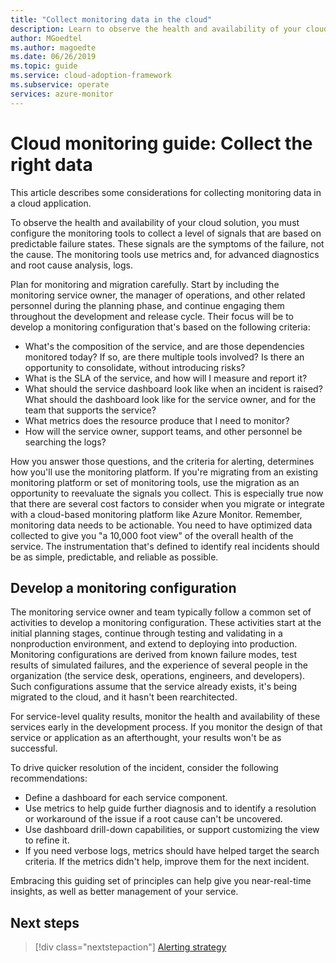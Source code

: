 ```yaml
---
title: "Collect monitoring data in the cloud"
description: Learn to observe the health and availability of your cloud solution to collect the right monitoring data.
author: MGoedtel
ms.author: magoedte
ms.date: 06/26/2019
ms.topic: guide
ms.service: cloud-adoption-framework
ms.subservice: operate
services: azure-monitor
---
```


# Cloud monitoring guide: Collect the right data

This article describes some considerations for collecting monitoring data in a cloud application.

To observe the health and availability of your cloud solution, you must configure the monitoring tools to collect a level of signals that are based on predictable failure states. These signals are the symptoms of the failure, not the cause. The monitoring tools use metrics and, for advanced diagnostics and root cause analysis, logs.

Plan for monitoring and migration carefully. Start by including the monitoring service owner, the manager of operations, and other related personnel during the planning phase, and continue engaging them throughout the development and release cycle. Their focus will be to develop a monitoring configuration that's based on the following criteria:

- What's the composition of the service, and are those dependencies monitored today? If so, are there multiple tools involved? Is there an opportunity to consolidate, without introducing risks?
- What is the SLA of the service, and how will I measure and report it?
- What should the service dashboard look like when an incident is raised? What should the dashboard look like for the service owner, and for the team that supports the service?
- What metrics does the resource produce that I need to monitor?  
- How will the service owner, support teams, and other personnel be searching the logs?

How you answer those questions, and the criteria for alerting, determines how you'll use the monitoring platform. If you're migrating from an existing monitoring platform or set of monitoring tools, use the migration as an opportunity to reevaluate the signals you collect. This is especially true now that there are several cost factors to consider when you migrate or integrate with a cloud-based monitoring platform like Azure Monitor. Remember, monitoring data needs to be actionable. You need to have optimized data collected to give you "a 10,000 foot view" of the overall health of the service. The instrumentation that's defined to identify real incidents should be as simple, predictable, and reliable as possible.

## Develop a monitoring configuration

The monitoring service owner and team typically follow a common set of activities to develop a monitoring configuration. These activities start at the initial planning stages, continue through testing and validating in a nonproduction environment, and extend to deploying into production. Monitoring configurations are derived from known failure modes, test results of simulated failures, and the experience of several people in the organization (the service desk, operations, engineers, and developers). Such configurations assume that the service already exists, it's being migrated to the cloud, and it hasn't been rearchitected.

For service-level quality results, monitor the health and availability of these services early in the development process. If you monitor the design of that service or application as an afterthought, your results won't be as successful.

To drive quicker resolution of the incident, consider the following recommendations:

- Define a dashboard for each service component.
- Use metrics to help guide further diagnosis and to identify a resolution or workaround of the issue if a root cause can't be uncovered.
- Use dashboard drill-down capabilities, or support customizing the view to refine it.
- If you need verbose logs, metrics should have helped target the search criteria. If the metrics didn't help, improve them for the next incident.

Embracing this guiding set of principles can help give you near-real-time insights, as well as better management of your service.

## Next steps

> [!div class="nextstepaction"]
> [Alerting strategy](./alerting.md)
